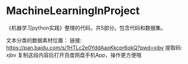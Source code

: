 # MachineLearningInProject
《机器学习python实践》整理的代码，共5部分。包含代码和数据集。

文本分类的数据素材位置：
链接: https://pan.baidu.com/s/1HTLc2e0YddAaoKkcpr6okQ?pwd=xjbv 提取码: xjbv 复制这段内容后打开百度网盘手机App，操作更方便哦
